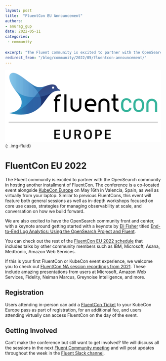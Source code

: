 ```yaml
---
layout: post
title:  "FluentCon EU Announcement"
authors:
- anurag_gup
date: 2022-05-11
categories:
 - community

excerpt: "The Fluent community is excited to partner with the OpenSearch community in hosting another installment of FluentCon. The conference is a co-located event alongside [KubeCon Europe](https://events.linuxfoundation.org/kubecon-cloudnativecon-europe/) on May 16th in Valencia, Spain, as well as virtually from your laptop. Similar to previous FluentCons, this event will feature both general sessions as well as in-depth workshops focused on core use cases, strategies for managing observability at scale, and conversation on how we build forward."
redirect_from: "/blog/community/2022/05/fluentcon-announcement/"
---
```


![FluentCon EU 2022](/assets/media/blog-images/2022-05-11-fluentcon/fluentconeu2022.svg){: .img-fluid}

# FluentCon EU 2022

The Fluent community is excited to partner with the OpenSearch community in hosting another installment of FluentCon. The conference is a co-located event alongside [KubeCon Europe](https://events.linuxfoundation.org/kubecon-cloudnativecon-europe/) on May 16th in Valencia, Spain, as well as virtually from your laptop. Similar to previous FluentCons, this event will feature both general sessions as well as in-depth workshops focused on core use cases, strategies for managing observability at scale, and conversation on how we build forward.

We are also excited to have the OpenSearch community front and center, with a keynote around getting started with a keynote by [Eli Fisher](https://opensearch.org/authors/elifish/) titled [End-to-End Log Analytics: Using the OpenSearch Project and Fluent](https://fluentconeu22.sched.com/event/zh6Z?iframe=no).

You can check out the rest of the [FluentCon EU 2022 schedule](https://events.linuxfoundation.org/fluentcon-europe/program/schedule/) that includes talks by other community members such as IBM, Microsoft, Asana, Medtronic, Amazon Web Services.

If this is your first FluentCon or KubeCon event experience, we welcome you to check out [FluentCon NA session recordings from 2021](https://www.youtube.com/watch?v=Suk3M56WVRE&list=PLj6h78yzYM2NvAExF3TiqIwfdP9SThOM0). These include amazing presentations from users at Microsoft, Amazon Web Services, Fidelity, Neiman Marcus, Greynoise Intelligence, and more.

## Registration
Users attending in-person can add a [FluentCon Ticket](https://events.linuxfoundation.org/fluentcon-europe/register/) to your KubeCon Europe pass as part of registration, for an additional fee, and users attending virtually can access FluentCon on the day of the event.


## Getting Involved
Can’t make the conference but still want to get involved? We will discuss all the sessions in the next [Fluent Community meeting](https://www.meetup.com/fluent-community-meeting/) and will post updates throughout the week in the [Fluent Slack channel](https://slack.fluentd.org).
